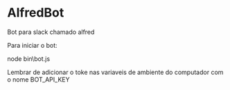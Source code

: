 # AlfredBot
Bot para slack chamado alfred

Para iniciar o bot:

node bin\bot.js

Lembrar de adicionar o toke nas variaveis de ambiente do computador com o nome BOT_API_KEY
